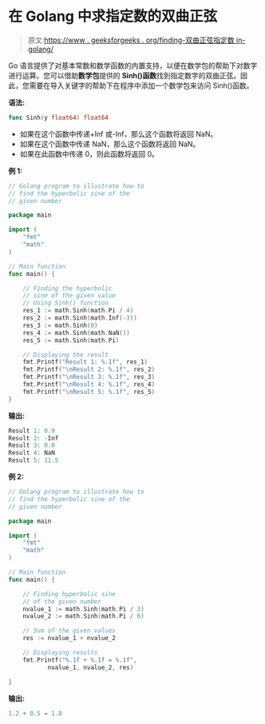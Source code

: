 # 在 Golang 中求指定数的双曲正弦

> 原文:[https://www . geeksforgeeks . org/finding-双曲正弦指定数 in-golang/](https://www.geeksforgeeks.org/finding-hyperbolic-sine-of-specified-number-in-golang/)

Go 语言提供了对基本常数和数学函数的内置支持，以便在数学包的帮助下对数字进行运算。您可以借助**数学包**提供的 **Sinh()函数**找到指定数字的双曲正弦。因此，您需要在导入关键字的帮助下在程序中添加一个数学包来访问 Sinh()函数。

**语法:**

```go
func Sinh(y float64) float64
```

*   如果在这个函数中传递+Inf 或-Inf，那么这个函数将返回 NaN。
*   如果在这个函数中传递 NaN，那么这个函数将返回 NaN。
*   如果在此函数中传递 0，则此函数将返回 0。

**例 1:**

```go
// Golang program to illustrate how to
// find the hyperbolic sine of the
// given number

package main

import (
    "fmt"
    "math"
)

// Main function
func main() {

    // Finding the hyperbolic
    // sine of the given value
    // Using Sinh() function
    res_1 := math.Sinh(math.Pi / 4)
    res_2 := math.Sinh(math.Inf(-3))
    res_3 := math.Sinh(0)
    res_4 := math.Sinh(math.NaN())
    res_5 := math.Sinh(math.Pi)

    // Displaying the result
    fmt.Printf("Result 1: %.1f", res_1)
    fmt.Printf("\nResult 2: %.1f", res_2)
    fmt.Printf("\nResult 3: %.1f", res_3)
    fmt.Printf("\nResult 4: %.1f", res_4)
    fmt.Printf("\nResult 5: %.1f", res_5)
}
```

**输出:**

```go
Result 1: 0.9
Result 2: -Inf
Result 3: 0.0
Result 4: NaN
Result 5: 11.5

```

**例 2:**

```go
// Golang program to illustrate how to
// find the hyperbolic sine of the
// given number

package main

import (
    "fmt"
    "math"
)

// Main function
func main() {

    // Finding hyperbolic sine
    // of the given number
    nvalue_1 := math.Sinh(math.Pi / 3)
    nvalue_2 := math.Sinh(math.Pi / 6)

    // Sum of the given values
    res := nvalue_1 + nvalue_2

    // Displaying results
    fmt.Printf("%.1f + %.1f = %.1f", 
           nvalue_1, nvalue_2, res)

}
```

**输出:**

```go
1.2 + 0.5 = 1.8
```